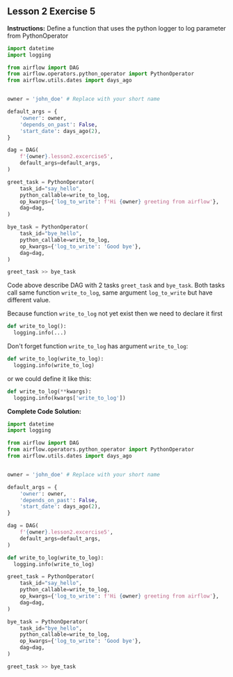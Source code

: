 ## Lesson 2 Exercise 5

**Instructions:**
Define a function that uses the python logger to log parameter from PythonOperator

```python
import datetime
import logging

from airflow import DAG
from airflow.operators.python_operator import PythonOperator
from airflow.utils.dates import days_ago


owner = 'john_doe' # Replace with your short name

default_args = {
    'owner': owner,
    'depends_on_past': False,
    'start_date': days_ago(2),
}

dag = DAG(
    f'{owner}.lesson2.excercise5',
    default_args=default_args,
)

greet_task = PythonOperator(
    task_id="say_hello",
    python_callable=write_to_log,
    op_kwargs={'log_to_write': f'Hi {owner} greeting from airflow'},
    dag=dag,
)

bye_task = PythonOperator(
    task_id="bye_hello",
    python_callable=write_to_log,
    op_kwargs={'log_to_write': 'Good bye'},
    dag=dag,
)

greet_task >> bye_task
```

Code above describe DAG with 2 tasks `greet_task` and `bye_task`. Both tasks call same function `write_to_log`, same argument `log_to_write` but have different value.

Because function `write_to_log` not yet exist then we need to declare it first

```python
def write_to_log():
  logging.info(...)
```

Don't forget function `write_to_log` has argument `write_to_log`:

```python
def write_to_log(write_to_log):
  logging.info(write_to_log)
```

or we could define it like this:

```python
def write_to_log(**kwargs):
  logging.info(kwargs['write_to_log'])
```

**Complete Code Solution:**

```python
import datetime
import logging

from airflow import DAG
from airflow.operators.python_operator import PythonOperator
from airflow.utils.dates import days_ago


owner = 'john_doe' # Replace with your short name

default_args = {
    'owner': owner,
    'depends_on_past': False,
    'start_date': days_ago(2),
}

dag = DAG(
    f'{owner}.lesson2.excercise5',
    default_args=default_args,
)

def write_to_log(write_to_log):
  logging.info(write_to_log)

greet_task = PythonOperator(
    task_id="say_hello",
    python_callable=write_to_log,
    op_kwargs={'log_to_write': f'Hi {owner} greeting from airflow'},
    dag=dag,
)

bye_task = PythonOperator(
    task_id="bye_hello",
    python_callable=write_to_log,
    op_kwargs={'log_to_write': 'Good bye'},
    dag=dag,
)

greet_task >> bye_task
```
